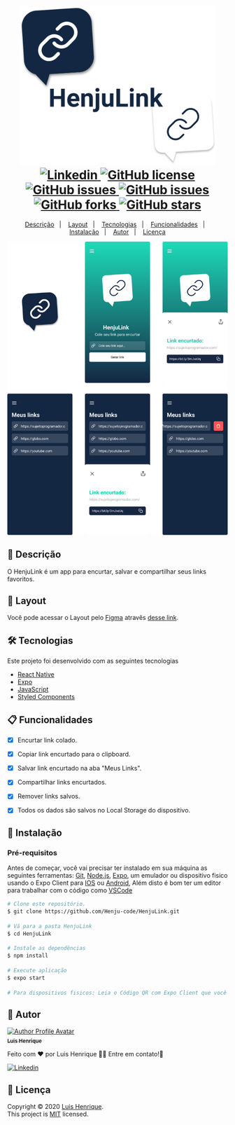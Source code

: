 <h1 align="center">
  <img width="450px" src="./.github/assets/logo.svg" />
  <br />
  <a href="https://www.linkedin.com/in/luis-henrique-0599b8178">
    <img alt="Linkedin" src="https://img.shields.io/badge/-Luis%20Henrique-29B6D1?label=Linkedin&logo=linkedin&style=flat-square">
  </a>
  <a href="https://github.com/Henju-code/HenjuLink/blob/master/LICENSE">
    <img alt="GitHub license" src="https://img.shields.io/github/license/henju-code/HenjuLink?color=29B6D1&style=flat-square">
  </a>
  <a href="https://github.com/henju-code/HenjuLink/issues">
    <img alt="GitHub issues" src="https://img.shields.io/github/issues/henju-code/HenjuLink?color=29B6D1&style=flat-square">
  </a>
  <a href="https://github.com/henju-code/HenjuLink/issues?q=is%3Aissue+is%3Aclosed">
    <img alt="GitHub issues" src="https://badgen.net/github/closed-issues/henju-code/HenjuLink?color=29B6D1&style=flat-square">
  </a>
  <a href="https://github.com/henju-code/HenjuLink/network">
    <img alt="GitHub forks" src="https://img.shields.io/github/forks/henju-code/HenjuLink?color=29B6D1&style=flat-square">
  </a>
  <a href="https://github.com/henju-code/HenjuLink/stargazers">
    <img alt="GitHub stars" src="https://img.shields.io/github/stars/henju-code/HenjuLink?color=29B6D1&style=flat-square">
  </a>
</h1>
<p align="center">
  <a href="#page_facing_up-descrição">Descrição</a>&nbsp;&nbsp;&nbsp;|&nbsp;&nbsp;&nbsp;
  <a href="#art-Layout">Layout</a>&nbsp;&nbsp;&nbsp;|&nbsp;&nbsp;&nbsp;
  <a href="#-tecnologias">Tecnologias</a>&nbsp;&nbsp;&nbsp;|&nbsp;&nbsp;&nbsp;
  <a href="#clipboard-Funcionalidades">Funcionalidades</a>&nbsp;&nbsp;&nbsp;|&nbsp;&nbsp;&nbsp;
  <a href="#closed_book-instalação">Instalação</a>&nbsp;&nbsp;&nbsp;|&nbsp;&nbsp;&nbsp;
  <a href="#man-Autor">Autor</a>&nbsp;&nbsp;&nbsp;|&nbsp;&nbsp;&nbsp;
  <a href="#memo-Licença">Licença</a>
</p>

<img src="./.github/assets/henjulink_Screenshots.svg" />

## :page_facing_up: Descrição
O HenjuLink é um app para encurtar, salvar e compartilhar seus links favoritos.

## :art: Layout
Você pode acessar o Layout pelo <a href="https://www.figma.com">Figma<a> atravês <a href="https://www.figma.com/file/1Q0bnpN8DmdMNB1rz2Zr1O/Insider-3.0-Copy?node-id=4204%3A4">desse link<a>.

## 🛠 Tecnologias
Este projeto foi desenvolvido com as seguintes tecnologias

- [React Native](https://reactnative.dev/)
- [Expo](https://expo.io/)
- [JavaScript](https://developer.mozilla.org/pt-BR/docs/Web/JavaScript/Guide/Introduction)
- [Styled Components](https://github.com/styled-components/styled-components)

## :clipboard: Funcionalidades
- [x] Encurtar link colado.
- [x] Copiar link encurtado para o clipboard.
- [x] Salvar link encurtado na aba "Meus Links".
- [x] Compartilhar links encurtados.
- [x] Remover links salvos.
- [x] Todos os dados são salvos no Local Storage do dispositivo.


## :closed_book: Instalação

### Pré-requisitos
Antes de começar, você vai precisar ter instalado em sua máquina as seguintes ferramentas:
[Git](https://git-scm.com), [Node.js](https://nodejs.org/en/), [Expo](https://expo.io/), um emulador ou dispositivo fisico usando o Expo Client para [IOS](https://apps.apple.com/br/app/expo-go/id982107779) ou [Android](https://play.google.com/store/apps/details?id=host.exp.exponent), Além disto é bom ter um editor para trabalhar com o código como [VSCode](https://code.visualstudio.com/)

```bash
# Clone este repositório.
$ git clone https://github.com/Henju-code/HenjuLink.git

# Vá para a pasta HenjuLink
$ cd HenjuLink

# Instale as dependências
$ npm install 

# Execute aplicação
$ expo start

# Para dispositivos fisicos: Leia o Código QR com Expo Client que você baixou no seu dispositivo, não se esqueça de estar na mesma rede Wi-fi.
```

## :man: Autor

<a href="https://github.com/henju-code/">
 <img src="https://avatars.githubusercontent.com/u/57817250?v=4" width="70px;" alt="Author Profile Avatar"/>
 <br />
 <sub><b>Luis Henrique</b></sub>
</a>


Feito com ❤️ por Luis Henrique :wave::wave: Entre em contato!🚀

<a href="https://www.linkedin.com/in/luis-henrique-0599b8178">
  <img alt="Linkedin" src="https://img.shields.io/badge/-Luis%20Henrique-29B6D1?label=Linkedin&logo=linkedin&style=flat-square">
</a>


## :memo: Licença

Copyright © 2020 [Luis Henrique](https://github.com/henju-code).<br />
This project is [MIT](./LICENSE) licensed.
